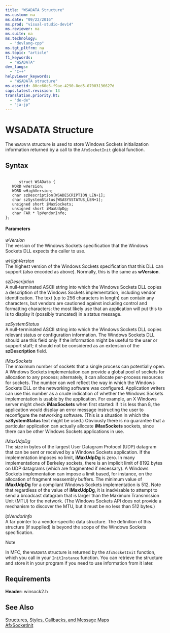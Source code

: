 ```yaml
---
title: "WSADATA Structure"
ms.custom: na
ms.date: "09/22/2016"
ms.prod: "visual-studio-dev14"
ms.reviewer: na
ms.suite: na
ms.technology: 
  - "devlang-cpp"
ms.tgt_pltfrm: na
ms.topic: "article"
f1_keywords: 
  - "WSADATA"
dev_langs: 
  - "C++"
helpviewer_keywords: 
  - "WSADATA structure"
ms.assetid: 80cc60e5-f9ae-4290-8ed5-07003136627d
caps.latest.revision: 13
translation.priority.ht: 
  - "de-de"
  - "ja-jp"
---
```

# WSADATA Structure
The `WSADATA` structure is used to store Windows Sockets initialization information returned by a call to the `AfxSocketInit` global function.  
  
## Syntax  
  
```  
  
      struct WSAData {  
   WORD wVersion;  
   WORD wHighVersion;  
   char szDescription[WSADESCRIPTION_LEN+1];  
   char szSystemStatus[WSASYSSTATUS_LEN+1];  
   unsigned short iMaxSockets;  
   unsigned short iMaxUdpDg;  
   char FAR * lpVendorInfo;  
};  
```  
  
#### Parameters  
 *wVersion*  
 The version of the Windows Sockets specification that the Windows Sockets DLL expects the caller to use.  
  
 *wHighVersion*  
 The highest version of the Windows Sockets specification that this DLL can support (also encoded as above). Normally, this is the same as **wVersion**.  
  
 *szDescription*  
 A null-terminated ASCII string into which the Windows Sockets DLL copies a description of the Windows Sockets implementation, including vendor identification. The text (up to 256 characters in length) can contain any characters, but vendors are cautioned against including control and formatting characters: the most likely use that an application will put this to is to display it (possibly truncated) in a status message.  
  
 *szSystemStatus*  
 A null-terminated ASCII string into which the Windows Sockets DLL copies relevant status or configuration information. The Windows Sockets DLL should use this field only if the information might be useful to the user or support staff; it should not be considered as an extension of the **szDescription** field.  
  
 *iMaxSockets*  
 The maximum number of sockets that a single process can potentially open. A Windows Sockets implementation can provide a global pool of sockets for allocation to any process; alternately, it can allocate per-process resources for sockets. The number can well reflect the way in which the Windows Sockets DLL or the networking software was configured. Application writers can use this number as a crude indication of whether the Windows Sockets implementation is usable by the application. For example, an X Windows server might check **iMaxSockets** when first started: if it is less than 8, the application would display an error message instructing the user to reconfigure the networking software. (This is a situation in which the **szSystemStatus** text might be used.) Obviously there is no guarantee that a particular application can actually allocate **iMaxSockets** sockets, since there can be other Windows Sockets applications in use.  
  
 *iMaxUdpDg*  
 The size in bytes of the largest User Datagram Protocol (UDP) datagram that can be sent or received by a Windows Sockets application. If the implementation imposes no limit, **iMaxUdpDg** is zero. In many implementations of Berkeley sockets, there is an implicit limit of 8192 bytes on UDP datagrams (which are fragmented if necessary). A Windows Sockets implementation can impose a limit based, for instance, on the allocation of fragment reassembly buffers. The minimum value of **iMaxUdpDg** for a compliant Windows Sockets implementation is 512. Note that regardless of the value of **iMaxUdpDg**, it is inadvisable to attempt to send a broadcast datagram that is larger than the Maximum Transmission Unit (MTU) for the network. (The Windows Sockets API does not provide a mechanism to discover the MTU, but it must be no less than 512 bytes.)  
  
 *lpVendorInfo*  
 A far pointer to a vendor-specific data structure. The definition of this structure (if supplied) is beyond the scope of the Windows Sockets specification.  
  
> [!NOTE]
>  In MFC, the `WSADATA` structure is returned by the `AfxSocketInit` function, which you call in your `InitInstance` function. You can retrieve the structure and store it in your program if you need to use information from it later.  
  
## Requirements  
 **Header:** winsock2.h  
  
## See Also  
 [Structures, Styles, Callbacks, and Message Maps](../VS_csharp/structures--styles--callbacks--and-message-maps.md)   
 [AfxSocketInit](../VS_csharp/afxsocketinit.md)
